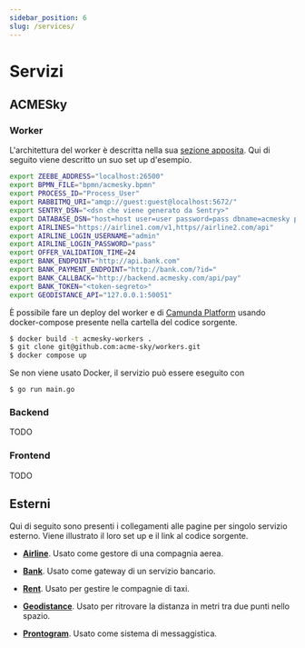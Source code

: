 ```yaml
---
sidebar_position: 6
slug: /services/
---
```


# Servizi

## ACMESky

### Worker

L'architettura del worker è descritta nella sua [sezione
apposita](/docs/architecture#worker). Qui di seguito viene descritto un suo set
up d'esempio.

```sh
export ZEEBE_ADDRESS="localhost:26500"
export BPMN_FILE="bpmn/acmesky.bpmn"
export PROCESS_ID="Process_User"
export RABBITMQ_URI="amqp://guest:guest@localhost:5672/"
export SENTRY_DSN="<dsn che viene generato da Sentry>"
export DATABASE_DSN="host=host user=user password=pass dbname=acmesky port=5432"
export AIRLINES="https://airline1.com/v1,https//airline2.com/api"
export AIRLINE_LOGIN_USERNAME="admin"
export AIRLINE_LOGIN_PASSWORD="pass"
export OFFER_VALIDATION_TIME=24
export BANK_ENDPOINT="http://api.bank.com"
export BANK_PAYMENT_ENDPOINT="http://bank.com/?id="
export BANK_CALLBACK="http://backend.acmesky.com/api/pay"
export BANK_TOKEN="<token-segreto>"
export GEODISTANCE_API="127.0.0.1:50051"
```

È possibile fare un deploy del worker e di [Camunda
Platform](https://github.com/camunda/camunda-platform) usando docker-compose
presente nella cartella del codice sorgente.

```sh
$ docker build -t acmesky-workers .
$ git clone git@github.com:acme-sky/workers.git
$ docker compose up
```

Se non viene usato Docker, il servizio può essere eseguito con

```
$ go run main.go
```

### Backend

TODO

### Frontend

TODO

## Esterni

Qui di seguito sono presenti i collegamenti alle pagine per singolo servizio
esterno. Viene illustrato il loro set up e il link al codice sorgente.

- **[Airline](/services/airline)**. Usato come gestore di una compagnia aerea.

- **[Bank](/services/bank)**. Usato come gateway di un servizio bancario.

- **[Rent](/services/rent)**. Usato per gestire le compagnie di taxi.

- **[Geodistance](/services/geodistance)**. Usato per ritrovare la distanza in metri tra due
  punti nello spazio.

- **[Prontogram](/services/prontogram)**. Usato come sistema di messaggistica.


